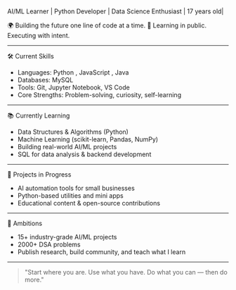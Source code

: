 


###
AI/ML Learner | Python Developer | Data Science Enthusiast | 17 years old|

🌍 Building the future one line of code at a time.
🔁 Learning in public. Executing with intent.

---

🛠️ Current Skills
- Languages: Python , JavaScript , Java
- Databases: MySQL
- Tools: Git, Jupyter Notebook, VS Code
- Core Strengths: Problem-solving, curiosity, self-learning

---

📚 Currently Learning
- Data Structures & Algorithms (Python)
- Machine Learning (scikit-learn, Pandas, NumPy)
- Building real-world AI/ML projects
- SQL for data analysis & backend development

---

🚧 Projects in Progress
- AI automation tools for small businesses
- Python-based utilities and mini apps
- Educational content & open-source contributions

---

🎯 Ambitions
- 15+ industry-grade AI/ML projects
- 2000+ DSA problems
- Publish research, build community, and teach what I learn



---

> "Start where you are. Use what you have. Do what you can — then do more."
</picture>

###

<div align="left">
</div>

###

<div align="left">
</div>

###

<div align="left">
</div>

###

